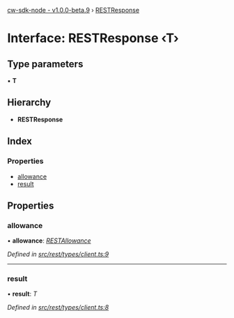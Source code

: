 [cw-sdk-node - v1.0.0-beta.9](../README.md) › [RESTResponse](restresponse.md)

# Interface: RESTResponse ‹**T**›

## Type parameters

▪ **T**

## Hierarchy

* **RESTResponse**

## Index

### Properties

* [allowance](restresponse.md#allowance)
* [result](restresponse.md#result)

## Properties

###  allowance

• **allowance**: *[RESTAllowance](restallowance.md)*

*Defined in [src/rest/types/client.ts:9](https://github.com/cryptowatch/cw-sdk-node/blob/master/src/rest/types/client.ts#L9)*

___

###  result

• **result**: *T*

*Defined in [src/rest/types/client.ts:8](https://github.com/cryptowatch/cw-sdk-node/blob/master/src/rest/types/client.ts#L8)*
